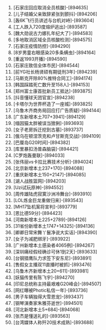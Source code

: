 
1. [石家庄回应取消全员核酸]-[894635]
1. [儿子结婚父亲致辞紧张到颤抖]-[894206]
1. [轰6K飞行员讲述与台机对峙]-[893604]
1. [工人跌入720度熔炉逃出]-[893587]
1. [魏大勋说古力娜扎年纪大了]-[894583]
1. [多地取消区域全员核酸检测]-[894575]
1. [石家庄疫情防控]-[894290]
1. [8岁男童右眼感染20多条螨虫]-[894164]
1. [重返1993开播]-[894590]
1. [石家庄致信全体市民]-[894544]
1. [前YG社长杨贤硕有期徒刑3年]-[894239]
1. [马斯克开除80%推特合同工]-[894174]
1. [韩国踩踏死亡数升至158人]-[894153]
1. [郑州富士康首批新员工抵达]-[893875]
1. [抖音懂球天团官宣]-[894238]
1. [卡塔尔为世界杯造了一座城]-[893825]
1. [乌鲁木齐商务局回应打广告质疑]-[894144]
1. [广东新增本土707+3941]-[894129]
1. [缅因猫太胖被误当猞猁]-[893693]
1. [女子老房拆迁挖到古墓]-[893737]
1. [俄乌在顿涅茨克和卢甘斯克交战]-[894109]
1. [巴厘岛G20时间]-[894382]
1. [库里暴扣汤普森脑袋]-[894421]
1. [C罗炮轰曼联]-[894033]
1. [张伟丽vs卡拉比赛技术分析]-[894024]
1. [北京新增本土237+170]-[894088]
1. [重庆新增本土150+2147]-[894085]
1. [湖人战胜篮网]-[894203]
1. [Uzi试玩原神]-[894552]
1. [周传雄陆虎寂寞沙洲冷舞台]-[893910]
1. [LOL炼金巨龙重做归来]-[893543]
1. [MH17坠机案将宣判]-[893779]
1. [恩比德59分]-[894423]
1. [河南新增本土225+2789]-[894126]
1. [31省份新增本土1747+14325]-[894136]
1. [卿卿日常宋舞丫鬟净说大实话]-[894390]
1. [女子为减肥绑牙]-[893922]
1. [广州新增本土感染者4065例]-[894267]
1. [深圳痛经假经确诊可休1到2天]-[893633]
1. [台钢猎鹰队力求签下安东尼]-[893891]
1. [售假女主播双11直播时被抓]-[893476]
1. [乌鲁木齐新增本土20+611]-[893981]
1. [妖猫传里有陈飞宇]-[894270]
1. [印尼总统称主持最艰难G20峰会]-[894507]
1. [网红曝被Photic私信一年]-[893736]
1. [男子车辆独得大雪恩宠]-[893437]
1. [钢琴演奏家朱雅芬逝世]-[894501]
1. [河北新增本土5+684]-[894068]
1. [张杰是懂送礼的]-[893563]
1. [台湾媒体人称歼20技术成熟]-[893688]